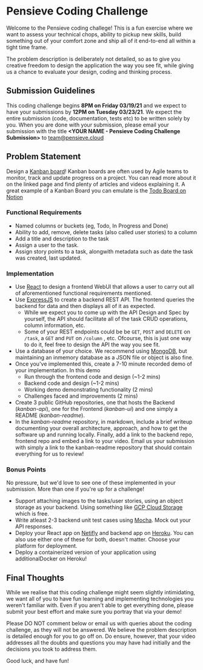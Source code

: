 # Pensieve Coding Challenge

Welcome to the Pensieve coding challege! This is a fun exercise where we want to assess your technical chops, ability to pickup new skills, build something out of your comfort zone and ship all of it end-to-end all within a tight time frame.

The problem description is deliberately not detailed, so as to give you creative freedom to design the application the way you see fit, while giving us a chance to evaluate your design, coding and thinking process.

## Submission Guidelines

This coding challenge begins **8PM on Friday 03/19/21** and we expect to have your submissions by **12PM on Tuesday 03/23/21**. We expect the entire submission (code, documentation, tests etc) to be written solely by you. When you are done with your submission, please email your submission with the title **<YOUR NAME - Pensieve Coding Challenge Submission>** to team@pensieve.cloud

## Problem Statement

Design a [Kanban board](https://www.atlassian.com/agile/kanban/boards#:~:text=A%20kanban%20board%20is%20an,order%20in%20their%20daily%20work.)! Kanban boards are often used by Agile teams to monitor, track and update progress on a project. You can read more about it on the linked page and find plenty of articles and videos explaining it. A great example of a Kanban Board you can emulate is the [Todo Board on Notion](https://www.notion.so/0a02d82823ca45f593ec1bcba3dbe8ae?v=7181069004424560813c9e4f24ac1a1e)

### Functional Requirements

- Named columns or buckets (eg, Todo, In Progress and Done)
- Ability to add, remove, delete tasks (also called user stories) to a column
- Add a title and description to the task
- Assign a user to the task.
- Assign story points to a task, alongwith metadata such as date the task was created, last updated.

### Implementation

- Use [React](https://reactjs.org/) to design a frontend WebUI that allows a user to carry out all of aforementioned functional requirements mentioned.
- Use [ExpressJS](https://expressjs.com/) to create a backend REST API. The frontend queries the backend for data and then displays all of it as expected.
  - While we expect you to come up with the API Design and Spec by yourself, the API should facilitate all of the task CRUD operations, column information, etc.
  - Some of your REST endpoints could be be `GET`, `POST` and `DELETE` on `/task`, a `GET` and `PUT` on `/column` , etc. Ofcourse, this is just one way to do it, feel free to design the API the way you see fit.
- Use a database of your choice. We recommend using [MongoDB](https://www.mongodb.com/), but maintaining an inmemory database as a JSON file or object is also fine.
- Once you've implemented this, create a 7-10 minute recorded demo of your implementation. In this demo
  - Run through the frontend code and design (~1-2 mins)
  - Backend code and design (~1-2 mins)
  - Working demo demonstrating functionality (2 mins)
  - Challenges faced and improvements (2 mins)
- Create 3 public GitHub repositories, one that hosts the Backend (_kanban-api_), one for the Frontend (_kanban-ui_) and one simply a README (_kanban-readme_).
- In the _kanban-readme_ repository, in markdown, include a brief writeup documenting your overall architecture, approach, and how to get the software up and running locally. Finally, add a link to the backend repo, frontend repo and embed a link to your video. Email us your submission with simply a link to the kanban-readme repository that should contain everything for us to review!

### Bonus Points

No pressure, but we'd love to see one of these implemented in your submission. More than one if you're up for a challenge!

- Support attaching images to the tasks/user stories, using an object storage as your backend. Using something like [GCP Cloud Storage](https://cloud.google.com/storage) which is free.
- Write atleast 2-3 backend unit test cases using [Mocha](https://mochajs.org/). Mock out your API responses.
- Deploy your React app on [Netifly](https://www.netlify.com/) and backend app on [Heroku](https://www.heroku.com/). You can also use either one of these for both, doesn't matter. Choose your platform for deployment.
- Deploy a containerized version of your application using additionalDocker on Heroku!

## Final Thoughts

While we realise that this coding challenge might seem slightly intimidating, we want all of you to have fun learning and implementing technologies you weren't familiar with. Even if you aren't able to get everything done, please submit your best effort and make sure you portray that via your demo!

Please DO NOT comment below or email us with queries about the coding challenge, as they will not be answered. We believe the problem description is detailed enough for you to go off on. Do ensure, however, that your video addresses all the doubts and questions you may have had initially and the decisions you took to address them.

Good luck, and have fun!
